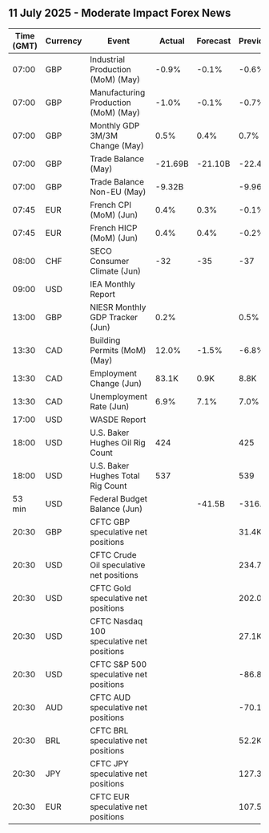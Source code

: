 ## 11 July 2025 - Moderate Impact Forex News

| Time (GMT) | Currency | Event | Actual | Forecast | Previous |
|------|----------|-------|--------|----------|----------|
| 07:00 | GBP | Industrial Production (MoM) (May) | -0.9% | -0.1% | -0.6% |
| 07:00 | GBP | Manufacturing Production (MoM) (May) | -1.0% | -0.1% | -0.7% |
| 07:00 | GBP | Monthly GDP 3M/3M Change (May) | 0.5% | 0.4% | 0.7% |
| 07:00 | GBP | Trade Balance (May) | -21.69B | -21.10B | -22.42B |
| 07:00 | GBP | Trade Balance Non-EU (May) | -9.32B |  | -9.96B |
| 07:45 | EUR | French CPI (MoM) (Jun) | 0.4% | 0.3% | -0.1% |
| 07:45 | EUR | French HICP (MoM) (Jun) | 0.4% | 0.4% | -0.2% |
| 08:00 | CHF | SECO Consumer Climate (Jun) | -32 | -35 | -37 |
| 09:00 | USD | IEA Monthly Report |  |  |  |
| 13:00 | GBP | NIESR Monthly GDP Tracker (Jun) | 0.2% |  | 0.5% |
| 13:30 | CAD | Building Permits (MoM) (May) | 12.0% | -1.5% | -6.8% |
| 13:30 | CAD | Employment Change (Jun) | 83.1K | 0.9K | 8.8K |
| 13:30 | CAD | Unemployment Rate (Jun) | 6.9% | 7.1% | 7.0% |
| 17:00 | USD | WASDE Report |  |  |  |
| 18:00 | USD | U.S. Baker Hughes Oil Rig Count | 424 |  | 425 |
| 18:00 | USD | U.S. Baker Hughes Total Rig Count | 537 |  | 539 |
| 53 min | USD | Federal Budget Balance (Jun) |  | -41.5B | -316.0B |
| 20:30 | GBP | CFTC GBP speculative net positions |  |  | 31.4K |
| 20:30 | USD | CFTC Crude Oil speculative net positions |  |  | 234.7K |
| 20:30 | USD | CFTC Gold speculative net positions |  |  | 202.0K |
| 20:30 | USD | CFTC Nasdaq 100 speculative net positions |  |  | 27.1K |
| 20:30 | USD | CFTC S&P 500 speculative net positions |  |  | -86.8K |
| 20:30 | AUD | CFTC AUD speculative net positions |  |  | -70.1K |
| 20:30 | BRL | CFTC BRL speculative net positions |  |  | 52.2K |
| 20:30 | JPY | CFTC JPY speculative net positions |  |  | 127.3K |
| 20:30 | EUR | CFTC EUR speculative net positions |  |  | 107.5K |
